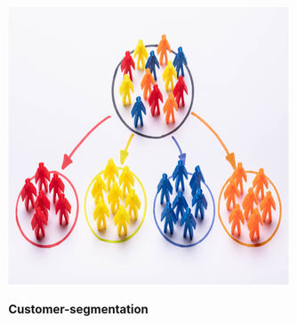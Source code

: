 <p align="center">
  <img src="too-broad-customer-segmentation.jpeg" width="900" height="500">
</p>

## Customer-segmentation
